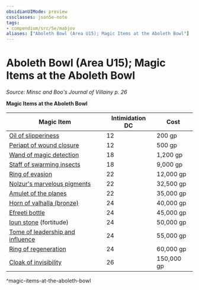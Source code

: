 ```yaml
---
obsidianUIMode: preview
cssclasses: json5e-note
tags:
- compendium/src/5e/mabjov
aliases: ["Aboleth Bowl (Area U15); Magic Items at the Aboleth Bowl"]
---
```

# Aboleth Bowl (Area U15); Magic Items at the Aboleth Bowl
*Source: Minsc and Boo's Journal of Villainy p. 26* 

**Magic Items at the Aboleth Bowl**

| Magic Item | Intimidation DC | Cost |
|------------|-----------------|------|
| [Oil of slipperiness](2-Mechanics/CLI/items/oil-of-slipperiness.md) | 12 | 200 gp |
| [Periapt of wound closure](2-Mechanics/CLI/items/periapt-of-wound-closure.md) | 12 | 500 gp |
| [Wand of magic detection](2-Mechanics/CLI/items/wand-of-magic-detection.md) | 18 | 1,200 gp |
| [Staff of swarming insects](2-Mechanics/CLI/items/staff-of-swarming-insects.md) | 18 | 9,000 gp |
| [Ring of evasion](2-Mechanics/CLI/items/ring-of-evasion.md) | 22 | 12,000 gp |
| [Nolzur's marvelous pigments](2-Mechanics/CLI/items/nolzurs-marvelous-pigments.md) | 22 | 32,500 gp |
| [Amulet of the planes](2-Mechanics/CLI/items/amulet-of-the-planes.md) | 22 | 35,000 gp |
| [Horn of valhalla (bronze)](2-Mechanics/CLI/items/horn-of-valhalla-bronze.md) | 24 | 40,000 gp |
| [Efreeti bottle](2-Mechanics/CLI/items/efreeti-bottle.md) | 24 | 45,000 gp |
| [Ioun stone](2-Mechanics/CLI/items/ioun-stone-dmg.md) (fortitude) | 24 | 50,000 gp |
| [Tome of leadership and influence](2-Mechanics/CLI/items/tome-of-leadership-and-influence.md) | 24 | 55,000 gp |
| [Ring of regeneration](2-Mechanics/CLI/items/ring-of-regeneration.md) | 24 | 60,000 gp |
| [Cloak of invisibility](2-Mechanics/CLI/items/cloak-of-invisibility.md) | 26 | 150,000 gp |
^magic-items-at-the-aboleth-bowl